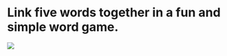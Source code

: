 # Link five words together in a fun and simple word game.

<img src="https://www.jakeo.dev/_next/image?url=%2F_next%2Fstatic%2Fmedia%2Flinked-ss-1.5b1a0c26.png&w=3840&q=75">
